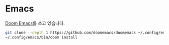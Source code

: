 # Emacs

[Doom Emacs](https://github.com/doomemacs/doomemacs)를 쓰고 있습니다.

```bash
git clone --depth 1 https://github.com/doomemacs/doomemacs ~/.config/emacs
~/.config/emacs/bin/doom install
```
